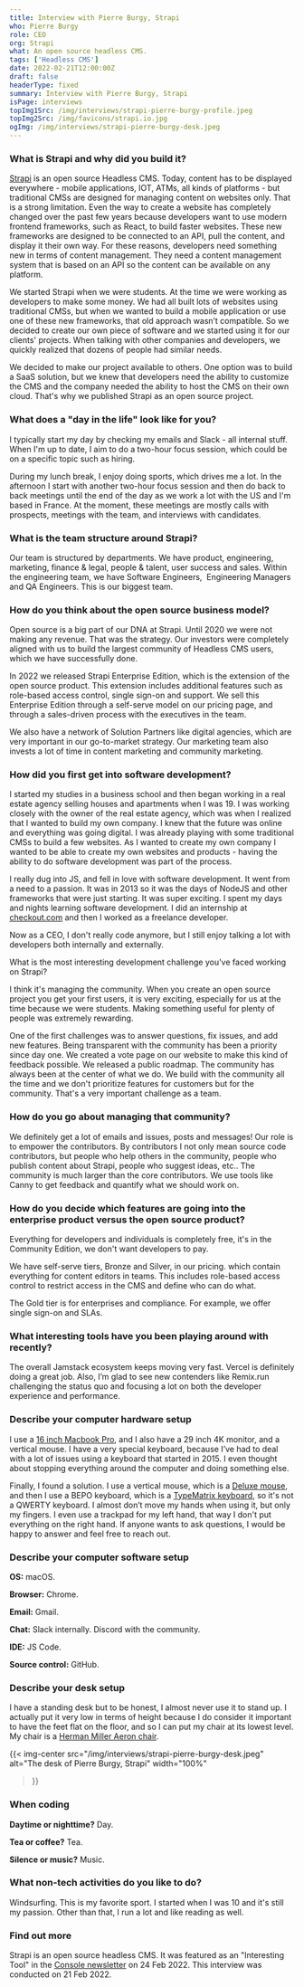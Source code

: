```yaml
---
title: Interview with Pierre Burgy, Strapi
who: Pierre Burgy
role: CEO
org: Strapi
what: An open source headless CMS.
tags: ['Headless CMS']
date: 2022-02-21T12:00:00Z
draft: false
headerType: fixed
summary: Interview with Pierre Burgy, Strapi
isPage: interviews
topImg1Src: /img/interviews/strapi-pierre-burgy-profile.jpeg
topImg2Src: /img/favicons/strapi.io.jpg
ogImg: /img/interviews/strapi-pierre-burgy-desk.jpeg
---
```


### What is Strapi and why did you build it?

[Strapi](https://strapi.io/) is an open source Headless CMS. Today, content has
to be displayed everywhere - mobile applications, IOT, ATMs, all kinds of
platforms - but traditional CMSs are designed for managing content on websites
only. That is a strong limitation. Even the way to create a website has
completely changed over the past few years because developers want to use modern
frontend frameworks, such as React, to build faster websites. These new
frameworks are designed to be connected to an API, pull the content, and display
it their own way. For these reasons, developers need something new in terms of
content management. They need a content management system that is based on an
API so the content can be available on any platform.

We started Strapi when we were students. At the time we were working as
developers to make some money. We had all built lots of websites using
traditional CMSs, but when we wanted to build a mobile application or use one of
these new frameworks, that old approach wasn’t compatible. So we decided to
create our own piece of software and we started using it for our clients'
projects. When talking with other companies and developers, we quickly realized
that dozens of people had similar needs.

We decided to make our project available to others. One option was to build a
SaaS solution, but we knew that developers need the ability to customize the CMS
and the company needed the ability to host the CMS on their own cloud. That's
why we published Strapi as an open source project.

### What does a "day in the life" look like for you?

I typically start my day by checking my emails and Slack - all internal stuff.
When I'm up to date, I aim to do a two-hour focus session, which could be on a
specific topic such as hiring.

During my lunch break, I enjoy doing sports, which drives me a lot. In the
afternoon I start with another two-hour focus session and then do back to back
meetings until the end of the day as we work a lot with the US and I'm based in
France. At the moment, these meetings are mostly calls with prospects, meetings
with the team, and interviews with candidates.

### What is the team structure around Strapi?

Our team is structured by departments. We have product, engineering, marketing,
finance & legal, people & talent, user success and sales. Within the engineering
team, we have Software Engineers,  Engineering Managers and QA Engineers. This
is our biggest team.

### How do you think about the open source business model?

Open source is a big part of our DNA at Strapi. Until 2020 we were not making
any revenue. That was the strategy. Our investors were completely aligned with
us to build the largest community of Headless CMS users, which we have
successfully done.

In 2022 we released Strapi Enterprise Edition, which is the extension of the
open source product. This extension includes additional features such as
role-based access control, single sign-on and support. We sell this Enterprise
Edition through a self-serve model on our pricing page, and through a
sales-driven process with the executives in the team.

We also have a network of Solution Partners like digital agencies, which are
very important in our go-to-market strategy. Our marketing team also invests a
lot of time in content marketing and community marketing.

### How did you first get into software development?

I started my studies in a business school and then began working in a real
estate agency selling houses and apartments when I was 19. I was working closely
with the owner of the real estate agency, which was when I realized that I
wanted to build my own company. I knew that the future was online and everything
was going digital. I was already playing with some traditional CMSs to build a
few websites. As I wanted to create my own company I wanted to be able to create
my own websites and products - having the ability to do software development was
part of the process.

I really dug into JS, and fell in love with software development. It went from a
need to a passion. It was in 2013 so it was the days of NodeJS and other
frameworks that were just starting. It was super exciting. I spent my days and
nights learning software development. I did an internship at
[checkout.com](https://www.checkout.com/) and then I worked as a freelance
developer.

Now as a CEO, I don't really code anymore, but I still enjoy talking a lot with
developers both internally and externally.

What is the most interesting development challenge you've faced working on
Strapi?

I think it's managing the community. When you create an open source project you
get your first users, it is very exciting, especially for us at the time because
we were students. Making something useful for plenty of people was extremely
rewarding.

One of the first challenges was to answer questions, fix issues, and add new
features. Being transparent with the community has been a priority since day
one. We created a vote page on our website to make this kind of feedback
possible. We released a public roadmap. The community has always been at the
center of what we do. We build with the community all the time and we don't
prioritize features for customers but for the community. That's a very important
challenge as a team.

### How do you go about managing that community?

We definitely get a lot of emails and issues, posts and messages! Our role is to
empower the contributors. By contributors I not only mean source code
contributors, but people who help others in the community, people who publish
content about Strapi, people who suggest ideas, etc.. The community is much
larger than the core contributors. We use tools like Canny to get feedback and
quantify what we should work on.

### How do you decide which features are going into the enterprise product versus the open source product?

Everything for developers and individuals is completely free, it's in the
Community Edition, we don't want developers to pay.

We have self-serve tiers, Bronze and Silver, in our pricing. which contain
everything for content editors in teams. This includes role-based access control
to restrict access in the CMS and define who can do what.

The Gold tier is for enterprises and compliance. For example, we offer single
sign-on and SLAs.

### What interesting tools have you been playing around with recently?

The overall Jamstack ecosystem keeps moving very fast. Vercel is definitely
doing a great job. Also, I’m glad to see new contenders like Remix.run
challenging the status quo and focusing a lot on both the developer experience
and performance.

### Describe your computer hardware setup

I use a [16 inch Macbook Pro](https://www.apple.com/macbook-pro/), and I also
have a 29 inch 4K monitor, and a vertical mouse. I have a very special keyboard,
because I’ve had to deal with a lot of issues using a keyboard that started in
2015. I even thought about stopping everything around the computer and doing
something else.

Finally, I found a solution. I use a vertical mouse, which is a [Deluxe
mouse](https://www.deluxworld.com/en-pro-show-5.html), and then I use a BEPO
keyboard, which is a [TypeMatrix keyboard](http://typematrix.com/bepo/), so it's
not a QWERTY keyboard. I almost don’t move my hands when using it, but only my
fingers. I even use a trackpad for my left hand, that way I don't put everything
on the right hand. If anyone wants to ask questions, I would be happy to answer
and feel free to reach out.

### Describe your computer software setup

**OS:** macOS.

**Browser:** Chrome.

**Email:** Gmail.

**Chat:** Slack internally. Discord with the community.

**IDE:** JS Code.

**Source control:** GitHub.

### Describe your desk setup

I have a standing desk but to be honest, I almost never use it to stand up. I
actually put it very low in terms of height because I do consider it important
to have the feet flat on the floor, and so I can put my chair at its lowest
level. My chair is a [Herman Miller Aeron
chair](https://www.hermanmiller.com/en_gb/products/seating/office-chairs/aeron-chairs/).

{{< img-center
src="/img/interviews/strapi-pierre-burgy-desk.jpeg"
alt="The desk of Pierre Burgy, Strapi"
width="100%"
>}}

### When coding

**Daytime or nighttime?** Day.

**Tea or coffee?** Tea.

**Silence or music?** Music.

### What non-tech activities do you like to do?

Windsurfing. This is my favorite sport. I started when I was 10 and it's still
my passion. Other than that, I run a lot and like reading as well.

### Find out more

Strapi is an open source headless CMS. It was featured as an "Interesting Tool"
in the [Console newsletter](https://console.dev) on 24 Feb 2022. This interview
was conducted on 21 Feb 2022.
